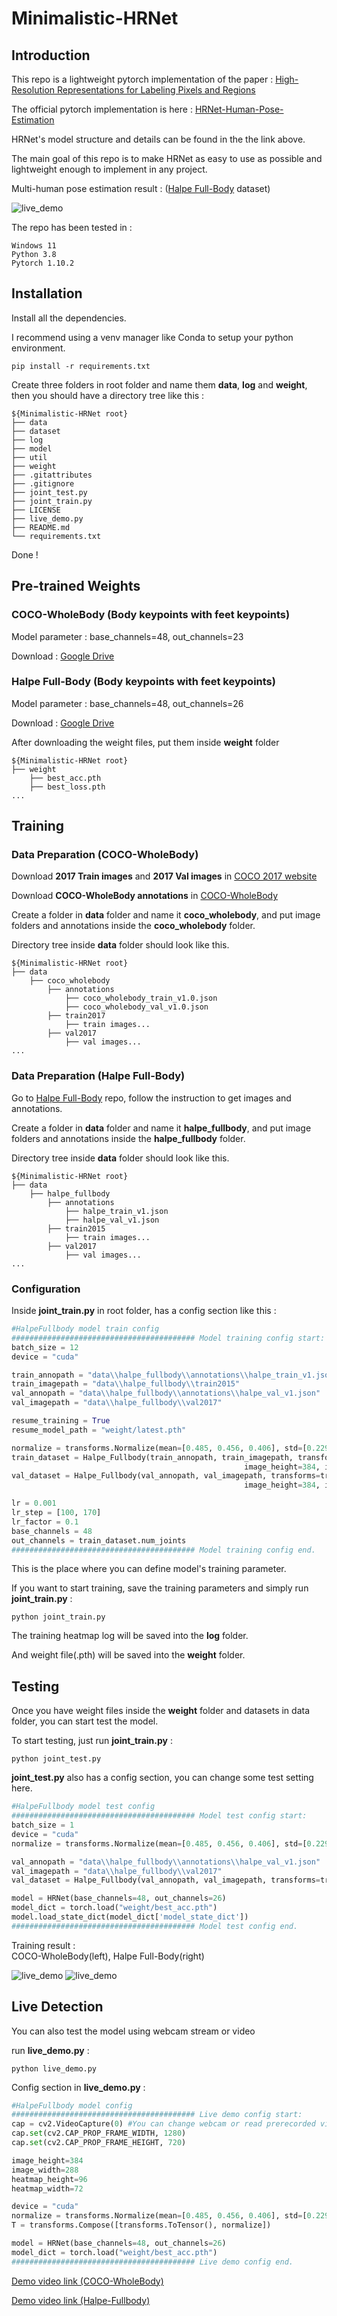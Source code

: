 # Minimalistic-HRNet
 
## Introduction
This repo is a lightweight pytorch implementation of the paper : [High-Resolution Representations for Labeling Pixels and Regions](https://arxiv.org/abs/1904.04514 "link")

The official pytorch implementation is here : [HRNet-Human-Pose-Estimation](https://github.com/HRNet/HRNet-Human-Pose-Estimation "link")

HRNet's model structure and details can be found in the the link above.

The main goal of this repo is to make HRNet as easy to use as possible and lightweight enough to implement in any project.

Multi-human pose estimation result : 
([Halpe Full-Body](https://github.com/Fang-Haoshu/Halpe-FullBody?tab=readme-ov-file "link") dataset)

![live_demo](image/halpe_live_demo.gif)

The repo has been tested in :
```
Windows 11
Python 3.8
Pytorch 1.10.2
```

## Installation
Install all the dependencies.

I recommend using a venv manager like Conda to setup your python environment.
```
pip install -r requirements.txt
```

Create three folders in root folder and name them  **data**, **log** and **weight**, then you should have a directory tree like this : 

```
${Minimalistic-HRNet root}
├── data
├── dataset
├── log
├── model
├── util
├── weight
├── .gitattributes 
├── .gitignore
├── joint_test.py
├── joint_train.py
├── LICENSE
├── live_demo.py
├── README.md
└── requirements.txt
```

Done !

## Pre-trained Weights
### COCO-WholeBody (Body keypoints with feet keypoints)

Model parameter : base_channels=48, out_channels=23

Download : 
 [Google Drive](https://drive.google.com/drive/folders/1H7ECKgfVDxi1GwcwshIiD9I9jW2CDdnw?usp=drive_link)



### Halpe Full-Body (Body keypoints with feet keypoints)

Model parameter : base_channels=48, out_channels=26

Download : 
 [Google Drive](https://drive.google.com/drive/folders/1dEMo5L3m4mX9iC8WcxgTqr7WZK7TPuDc?usp=drive_link)

After downloading the weight files, put them inside **weight** folder
```
${Minimalistic-HRNet root}
├── weight
    ├── best_acc.pth
    ├── best_loss.pth
...
```

## Training
### Data Preparation (COCO-WholeBody)
Download **2017 Train images** and **2017 Val images** in [COCO 2017 website](https://cocodataset.org/#download "link")

Download **COCO-WholeBody annotations** in [COCO-WholeBody](https://github.com/jin-s13/COCO-WholeBody "link")

Create a folder in **data** folder and name it **coco_wholebody**, and put image folders and annotations inside the **coco_wholebody** folder.

Directory tree inside **data** folder should look like this.
```
${Minimalistic-HRNet root}
├── data
    ├── coco_wholebody
        ├── annotations
            ├── coco_wholebody_train_v1.0.json
            ├── coco_wholebody_val_v1.0.json
        ├── train2017
            ├── train images...
        ├── val2017
            ├── val images...
...
```

### Data Preparation (Halpe Full-Body)
Go to [Halpe Full-Body](https://github.com/Fang-Haoshu/Halpe-FullBody?tab=readme-ov-file "link") repo, follow the instruction to get images and annotations.

Create a folder in **data** folder and name it **halpe_fullbody**, and put image folders and annotations inside the **halpe_fullbody** folder.

Directory tree inside **data** folder should look like this.
```
${Minimalistic-HRNet root}
├── data
    ├── halpe_fullbody
        ├── annotations
            ├── halpe_train_v1.json
            ├── halpe_val_v1.json
        ├── train2015
            ├── train images...
        ├── val2017
            ├── val images...
...
```

### Configuration

Inside **joint_train.py** in root folder, has a config section like this : 

```python
#HalpeFullbody model train config
######################################### Model training config start:
batch_size = 12
device = "cuda"

train_annopath = "data\\halpe_fullbody\\annotations\\halpe_train_v1.json"
train_imagepath = "data\\halpe_fullbody\\train2015"
val_annopath = "data\\halpe_fullbody\\annotations\\halpe_val_v1.json"
val_imagepath = "data\\halpe_fullbody\\val2017"

resume_training = True
resume_model_path = "weight/latest.pth"

normalize = transforms.Normalize(mean=[0.485, 0.456, 0.406], std=[0.229, 0.224, 0.225])
train_dataset = Halpe_Fullbody(train_annopath, train_imagepath, transforms=transforms.Compose([transforms.ToTensor(), normalize]),
                                                    image_height=384, image_width=288, heatmap_height=96, heatmap_width=72)
val_dataset = Halpe_Fullbody(val_annopath, val_imagepath, transforms=transforms.Compose([transforms.ToTensor(), normalize]),
                                                    image_height=384, image_width=288, heatmap_height=96, heatmap_width=72)

lr = 0.001
lr_step = [100, 170]
lr_factor = 0.1
base_channels = 48
out_channels = train_dataset.num_joints
######################################### Model training config end.
```

This is the place where you can define model's training parameter.

If you want to start training, save the training parameters and simply run **joint_train.py** : 

```
python joint_train.py
```

The training heatmap log will be saved into the **log** folder.

And weight file(.pth) will be saved into the **weight** folder.

## Testing
Once you have weight files inside the **weight** folder and datasets in data folder, you can start test the model.

 To start testing, just run **joint_train.py** :

```
python joint_test.py
```

**joint_test.py** also has a config section, you can change some test setting here.

```python
#HalpeFullbody model test config
######################################### Model test config start:
batch_size = 1
device = "cuda"
normalize = transforms.Normalize(mean=[0.485, 0.456, 0.406], std=[0.229, 0.224, 0.225])

val_annopath = "data\\halpe_fullbody\\annotations\\halpe_val_v1.json"
val_imagepath = "data\\halpe_fullbody\\val2017"
val_dataset = Halpe_Fullbody(val_annopath, val_imagepath, transforms=transforms.Compose([transforms.ToTensor(), normalize]), image_height=384, image_width=288, heatmap_height=96, heatmap_width=72)

model = HRNet(base_channels=48, out_channels=26)
model_dict = torch.load("weight/best_acc.pth")
model.load_state_dict(model_dict['model_state_dict'])
######################################### Model test config end.
```

Training result :  
COCO-WholeBody(left), Halpe Full-Body(right)

![live_demo](image/coco_test.png)   ![live_demo](image/halpe_test.png)





## Live Detection
You can also test the model using webcam stream or video 

run **live_demo.py** :
```
python live_demo.py
```

Config section in **live_demo.py** :

```python
#HalpeFullbody model config
######################################### Live demo config start:
cap = cv2.VideoCapture(0) #You can change webcam or read prerecorded video in the line.
cap.set(cv2.CAP_PROP_FRAME_WIDTH, 1280)
cap.set(cv2.CAP_PROP_FRAME_HEIGHT, 720)

image_height=384
image_width=288
heatmap_height=96
heatmap_width=72

device = "cuda"
normalize = transforms.Normalize(mean=[0.485, 0.456, 0.406], std=[0.229, 0.224, 0.225])
T = transforms.Compose([transforms.ToTensor(), normalize])

model = HRNet(base_channels=48, out_channels=26)
model_dict = torch.load("weight/best_acc.pth")
######################################### Live demo config end.
```

 [Demo video link (COCO-WholeBody)](https://www.youtube.com/watch?v=J8gzc41t1eg&ab_channel=%E7%A8%8B "link")

  [Demo video link (Halpe-Fullbody)](https://www.youtube.com/watch?v=2UbfIj7v720&ab_channel=%E7%A8%8B "link")


